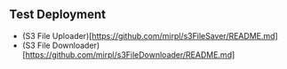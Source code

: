 ## Test Deployment

- (S3 File Uploader)[https://github.com/mirpl/s3FileSaver/README.md]
- (S3 File Downloader)[https://github.com/mirpl/s3FileDownloader/README.md]
